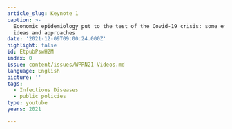 ```yaml
---
article_slug: Keynote 1
caption: >-
  Economic epidemiology put to the test of the Covid-19 crisis: some emerging
  ideas and approaches
date: '2021-12-09T09:00:24.000Z'
highlight: false
id: EtpubPswH2M
index: 0
issue: content/issues/WPRN21 Videos.md
language: English
picture: ''
tags:
  - Infectious Diseases
  - public policies
type: youtube
years: 2021

---
```

